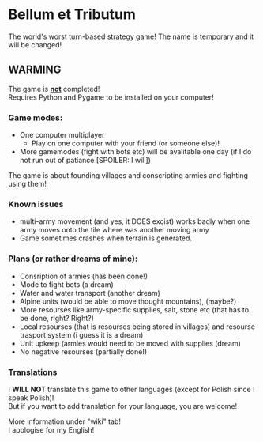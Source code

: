 # Bellum et Tributum
The world's worst turn-based strategy game! The name is temporary and it will be changed!  
## **WARMING**  
The game is <ins>**not**</ins> completed!  
Requires Python and Pygame to be installed on your computer!
### Game modes:  
- One computer multiplayer
  - Play on one computer with your friend (or someone else)!
- More gamemodes (fight with bots etc) will be avalitable one day (if I do not run out of patiance [SPOILER: I will])
  
The game is about founding villages and conscripting armies and fighting using them!  
### Known issues  
- multi-army movement (and yes, it DOES excist) works badly when one army moves onto the tile where was another moving army
- Game sometimes crashes when terrain is generated.
### Plans (or rather dreams of mine):
- Consription of armies (has been done!)
- Mode to fight bots (a dream)
- Water and water transport (another dream)
- Alpine units (would be able to move thought mountains), (maybe?)
- More resourses like army-specific supplies, salt, stone etc (that has to be done, right? Right?)
- Local resourses (that is resourses being stored in villages) and resourse trasport system (i guess it is a dream)
- Unit upkeep (armies would need to be moved with supplies (dream)
- No negative resourses (partially done!)
### Translations
I **WILL NOT** translate this game to other languages (except for Polish since I speak Polish)!  
But if you want to add translation for your language, you are welcome!

More information under "wiki" tab!  
I apologise for my English!
